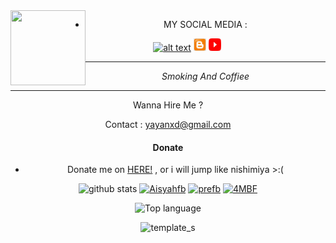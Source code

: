 <img src="https://github.com/AfrianiXD/Afriani-XD/blob/master/IMG/IMG_16606919484979803.jpg" width="120" height="120" align="left">
<center>


* MY SOCIAL MEDIA :

<a href="https://www.facebook.com/Yayanxyz"><img src="https://upload.wikimedia.org/wikipedia/commons/5/51/Facebook_f_logo_%282019%29.svg" alt="alt text" width="20" height="20"></a> <a href="https://squadcyberpeopleteam.blogspot.com/?m=1"><img src="https://github.com/Yayan-XD/Yayan-XD/blob/master/img/logo_blogspot_by_YayanXD.jpg" alt="alt text" width="20" height="20"></a> <a href="https://youtube.com/channel/UCNvDaXoyAVCNJbSqtaXA-mg"><img src="https://github.com/Yayan-XD/Yayan-XD/blob/master/img/logo_yt_by_YayanXD.jpg" alt="alt text" width="20" height="20"></a> 
&nbsp;&nbsp;     &nbsp;&nbsp;    &nbsp;&nbsp;   &nbsp;&nbsp;   &nbsp;&nbsp;   
___
_Smoking And Coffiee_
___


Wanna Hire Me ? 

Contact : yayanxd@gmail.com

#### Donate

* Donate me on  <a href="https://saweria.co/YayanXD">HERE!</a>
, or i will jump like nishimiya >:(

![github stats](https://github-readme-stats.vercel.app/api?username=Yayan-XD&show_icons=true&theme=dark)
<a href="https://github.com/AfrianiXD/Aisyahfb"><img title="Aisyahfb" src="https://github-readme-stats.vercel.app/api/pin/?username=AfrianiXD&repo=Aisyahfb&theme=vision-friendly-dark"></a>
<a href="https://github.com/AfrianiXD/Brute"><img title="prefb" src="https://github-readme-stats.vercel.app/api/pin/?username=AfrianiXD&repo=prefb&theme=vision-friendly-dark"></a>
<a href="https://github.com/AfrianiXD/4MBF"><img title="4MBF" src="https://github-readme-stats.vercel.app/api/pin/?username=AfrianiXD&repo=4MBF&theme=vision-friendly-dark"></a>

  <img src="https://github-readme-stats.vercel.app/api/top-langs/?username=AfrianiXD&layout=compact" alt="Top language">

![template_s](https://github.com/AfrianiXD/AfrianiXD/blob/master/img/wallpaperbetter_(1).jpg)
